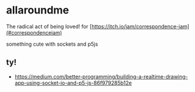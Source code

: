 # allaroundme
The radical act of being loved! for [https://itch.io/jam/correspondence-jam](#correspondencejam)


something cute with sockets and p5js

## ty!
* https://medium.com/better-programming/building-a-realtime-drawing-app-using-socket-io-and-p5-js-86f979285b12e